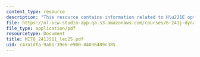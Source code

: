 ```yaml
---
content_type: resource
description: "This resource contains information related to H\u221E optimization."
file: https://ol-ocw-studio-app-qa.s3.amazonaws.com/courses/6-241j-dynamic-systems-and-control-spring-2011/c47a1dfa9ab139e6e90084036489c385_MIT6_241JS11_lec25.pdf
file_type: application/pdf
resourcetype: Document
title: MIT6_241JS11_lec25.pdf
uid: c47a1dfa-9ab1-39e6-e900-84036489c385
---
```

